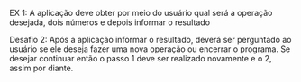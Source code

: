 EX 1: A aplicação deve obter por meio do usuário qual será a operação desejada,
dois números e depois informar o resultado

Desafio 2: Após a aplicação informar o resultado, deverá ser perguntado ao
usuário se ele deseja fazer uma nova operação ou encerrar o programa. Se
desejar continuar então o passo 1 deve ser realizado novamente e o 2, assim
por diante.

